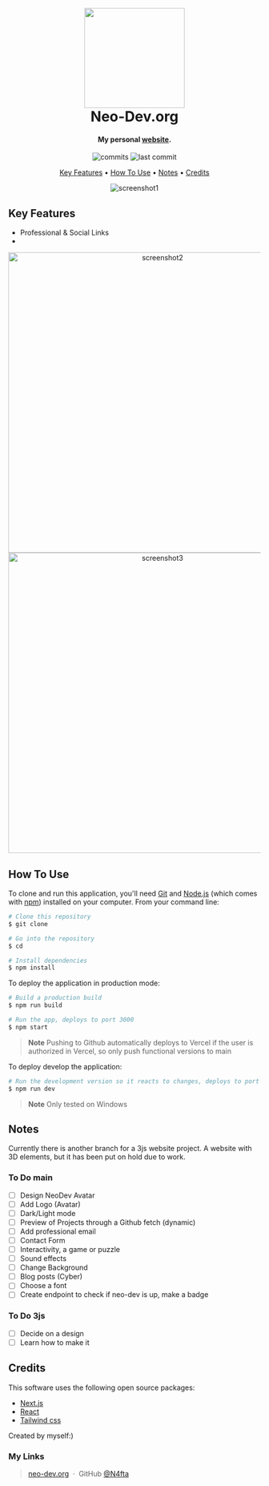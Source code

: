 <h1 align="center">
  <br>
  <img src="https://placehold.co/200?text=Project\nLogo&font=roboto" alt="" width="200">
  <br>
  Neo-Dev.org
  <br>
</h1>

<h4 align="center">My personal <a href="https://neo-dev.org" target="_blank">website</a>.</h4>

<!-- Badges -->
<p align="center">
    <img src="https://badgen.net/github/commits/N4fta/neo-dev.org"
         alt="commits">
    <img src="https://badgen.net/github/last-commit/N4fta/neo-dev.org"
    alt="last commit">
</p>

<!-- Horizontal short Menu (w\ Links) -->
<p align="center">
  <a href="#key-features">Key Features</a> •
  <a href="#how-to-use">How To Use</a> •
  <a href="#notes">Notes</a> •
  <a href="#credits">Credits</a>
</p>

<!-- Pref. Animated Screenshot-->

<div align=center>
<img src=https://placehold.co/800x400?text=Screenshot&font=roboto alt="screenshot1">
</div>

## Key Features

- Professional & Social Links
-

<div align=center>
<img src="https://placehold.co/600x300?text=Screenshot&font=roboto" alt="screenshot2" width="600">
<img src="https://placehold.co/600x300?text=Screenshot&font=roboto" alt="screenshot3" width="600">
</div>

## How To Use

To clone and run this application, you'll need [Git](https://git-scm.com) and [Node.js](https://nodejs.org/en/download/) (which comes with [npm](http://npmjs.com)) installed on your computer. From your command line:

```bash
# Clone this repository
$ git clone

# Go into the repository
$ cd

# Install dependencies
$ npm install
```

To deploy the application in production mode:

```bash
# Build a production build
$ npm run build

# Run the app, deploys to port 3000
$ npm start
```

> **Note**
> Pushing to Github automatically deploys to Vercel if the user is authorized in Vercel, so only push functional versions to main

To deploy develop the application:

```bash
# Run the development version so it reacts to changes, deploys to port 3000
$ npm run dev
```

> **Note**
> Only tested on Windows

## Notes

Currently there is another branch for a 3js website project. A website with 3D elements, but it has been put on hold due to work.

### To Do main

- [ ] Design NeoDev Avatar
- [ ] Add Logo (Avatar)
- [ ] Dark/Light mode
- [ ] Preview of Projects through a Github fetch (dynamic)
- [ ] Add professional email
- [ ] Contact Form
- [ ] Interactivity, a game or puzzle
- [ ] Sound effects
- [ ] Change Background
- [ ] Blog posts (Cyber)
- [ ] Choose a font
- [ ] Create endpoint to check if neo-dev is up, make a badge

### To Do 3js

- [ ] Decide on a design
- [ ] Learn how to make it

## Credits

This software uses the following open source packages:

- [Next.js](https://nextjs.org/)
- [React](https://react.dev/)
- [Tailwind css](https://tailwindcss.com/)

Created by myself:)

### My Links

> [neo-dev.org](https://neo-dev.org) &nbsp;&middot;&nbsp;
> GitHub [@N4fta](https://github.com/N4fta)
